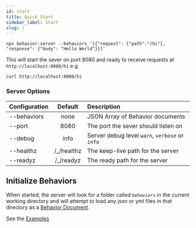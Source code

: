 ```yaml
---
id: start
title: Quick Start
sidebar_label: Start
slug: /
---
```


```shell
npx behavior-server --behaviors '[{"request": {"path":"/hi"}, "response": {"body": "Hello World"}}]'
```

This will start the sever on port 8080 and ready to receive requests at `http://localhost:8080/hi` e.g

```shell
curl http://localhost:8080/hi
```

### Server Options

| Configuration |   Default   | Description                                    |
| ------------- | :---------: | :--------------------------------------------- |
| --behaviors   |    none     | JSON Array of Behavior documents               |
| --port        |    8080     | The port the sever should listen on            |
| --debug       |    info     | Server debug level `warn`, `verbose` or `info` |
| --healthz     | /\_/healthz | The keep-live path for the server              |
| --readyz      | /\_/readyz  | The ready path for the server                  |

## Initialize Behaviors

When started, the server will look for a folder called `behaviors` in the current working directory and will attempt to load any json or yml files in that directory as a [Behavior Document](guide.md#Server-Behavior).

See the [Examples](/examples/README.md)
